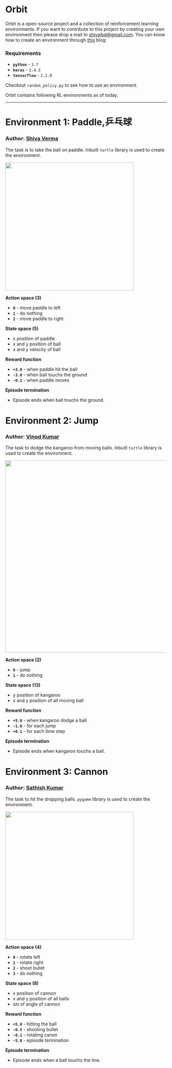 # Orbit

Orbit is a open-source project and a collection of reinforcement learning environments. If you want to contribute to this project by creating your own environment then please drop a mail to shivajbd@gmail.com. You can know how to create an environment through [this](https://towardsdatascience.com/create-your-own-reinforcement-learning-environment-beb12f4151ef) blog: 

### Requirements

- **`python`** - `3.7`
- **`keras`** -  `2.4.3`
- **`tensorflow`** -  `2.2.0`

Checkout `random_policy.py` to see how to use an environment. 

Orbit contains following RL environments as of today.

---

# Environment 1: Paddle,乒乓球

### Author: [Shiva Verma](https://www.linkedin.com/in/shiva-verma/)

The task is to take the ball on paddle. Inbuilt `turtle` library is used to create the environment.

<img src=Paddle/wall.gif width="400">

**Action space (3)**

- **`0`** - move paddle to left
- **`1`** - do nothing
- **`2`** - move paddle to right

**State space (5)**

- x position of paddle
- x and y position of ball 
- x and y velocity of ball

**Reward function**

- **`+3.0`** - when paddle hit the ball
- **`-3.0`** - when ball touchs the ground
- **`-0.1`** - when paddle moves

**Episode termination**

- Episode ends when ball touchs the ground.

# Environment 2: Jump

### Author: [Vinod Kumar](https://www.linkedin.com/in/vinodkumar96/)

The task to dodge the kangaroo from moving balls. Inbuilt `turtle` library is used to create the environment.

<img src=Jump/wall.gif width="600">

**Action space (2)**

- **`0`** - jump
- **`1`** - do nothing

**State space (13)**

- y position of kangaroo
- x and y position of all moving ball

**Reward function**

- **`+5.0`** - when kangaroo dodge a ball
- **`-1.0`** - for each jump
- **`+0.1`** - for each time step 

**Episode termination**

- Episode ends when kangaroo touchs a ball.

# Environment 3: Cannon 

### Author: [Sathish Kumar](https://www.linkedin.com/in/sathish-kumar-elangovan-1a5379168/)

The task to hit the dropping balls. `pygame` library is used to create the environment.

<img src=Cannon/wall.gif width="400">

**Action space (4)**

- **`0`** - rotate left
- **`1`** - rotate right
- **`2`** - shoot bullet
- **`3`** - do nothing

**State space (8)**

- x position of cannon
- x and y position of all balls
- sin of angle of cannon

**Reward function**

- **`+5.0`** - hitting the ball
- **`-0.5`** - shooting bullet
- **`-0.1`** - rotating canon 
- **`-5.0`** - episode termination 

**Episode termination**

- Episode ends when a ball touchs the line.
